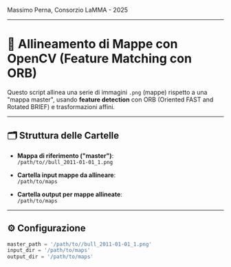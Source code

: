 Massimo Perna, 
Consorzio LaMMA - 
2025

---

# 📌 Allineamento di Mappe con OpenCV (Feature Matching con ORB)

Questo script allinea una serie di immagini `.png` (mappe) rispetto a una "mappa master", usando **feature detection** con ORB (Oriented FAST and Rotated BRIEF) e trasformazioni affini.

---

## 🗂️ Struttura delle Cartelle

- **Mappa di riferimento ("master")**:  
  `/path/to//bull_2011-01-01_1.png`

- **Cartella input mappe da allineare**:  
  `/path/to/maps`

- **Cartella output per mappe allineate**:  
  `/path/to/maps`

---

## ⚙️ Configurazione

```python
master_path = '/path/to//bull_2011-01-01_1.png'
input_dir = '/path/to/maps'
output_dir = '/path/to/maps'
